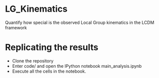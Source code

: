 LG_Kinematics
=============

Quantify how special is the observed Local Group kinematics in the LCDM framework

Replicating the results
=======================

* Clone the repository
* Enter code/ and open the IPython notebook main_analysis.ipynb
* Execute all the cells in the notebook.
